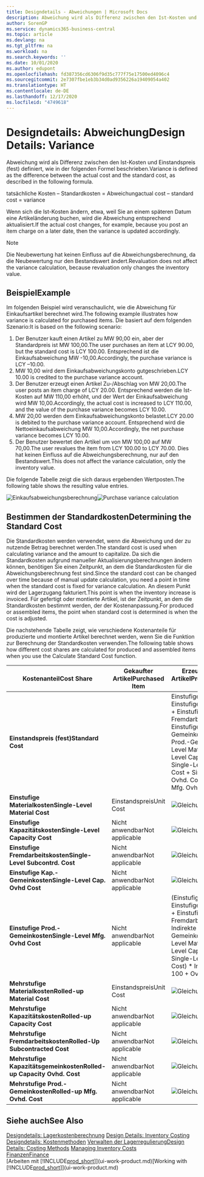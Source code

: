 ```yaml
---
title: Designdetails - Abweichungen | Microsoft Docs
description: Abweichung wird als Differenz zwischen den Ist-Kosten und Einstandspreis (fest) definiert, wie in der folgenden Formel beschrieben.
author: SorenGP
ms.service: dynamics365-business-central
ms.topic: article
ms.devlang: na
ms.tgt_pltfrm: na
ms.workload: na
ms.search.keywords: ''
ms.date: 10/01/2020
ms.author: edupont
ms.openlocfilehash: fd387356cd6306f9d35c777f75e17500ed4096c4
ms.sourcegitcommit: 2e7307fbe1eb3b34d0ad9356226a19409054a402
ms.translationtype: HT
ms.contentlocale: de-DE
ms.lasthandoff: 12/17/2020
ms.locfileid: "4749618"
---
```

# <a name="design-details-variance"></a><span data-ttu-id="90adf-103">Designdetails: Abweichung</span><span class="sxs-lookup"><span data-stu-id="90adf-103">Design Details: Variance</span></span>
<span data-ttu-id="90adf-104">Abweichung wird als Differenz zwischen den Ist-Kosten und Einstandspreis (fest) definiert, wie in der folgenden Formel beschrieben.</span><span class="sxs-lookup"><span data-stu-id="90adf-104">Variance is defined as the difference between the actual cost and the standard cost, as described in the following formula.</span></span>  

 <span data-ttu-id="90adf-105">tatsächliche Kosten – Standardkosten = Abweichung</span><span class="sxs-lookup"><span data-stu-id="90adf-105">actual cost – standard cost = variance</span></span>  

 <span data-ttu-id="90adf-106">Wenn sich die Ist-Kosten ändern, etwa, weil Sie an einem späteren Datum eine Artikeländerung buchen, wird die Abweichung entsprechend aktualisiert.</span><span class="sxs-lookup"><span data-stu-id="90adf-106">If the actual cost changes, for example, because you post an item charge on a later date, then the variance is updated accordingly.</span></span>  

> [!NOTE]  
>  <span data-ttu-id="90adf-107">Die Neubewertung hat keinen Einfluss auf die Abweichungsberechnung, da die Neubewertung nur den Bestandswert ändert.</span><span class="sxs-lookup"><span data-stu-id="90adf-107">Revaluation does not affect the variance calculation, because revaluation only changes the inventory value.</span></span>  

## <a name="example"></a><span data-ttu-id="90adf-108">Beispiel</span><span class="sxs-lookup"><span data-stu-id="90adf-108">Example</span></span>  
 <span data-ttu-id="90adf-109">Im folgenden Beispiel wird veranschaulicht, wie die Abweichung für Einkaufsartikel berechnet wird.</span><span class="sxs-lookup"><span data-stu-id="90adf-109">The following example illustrates how variance is calculated for purchased items.</span></span> <span data-ttu-id="90adf-110">Die basiert auf dem folgenden Szenario:</span><span class="sxs-lookup"><span data-stu-id="90adf-110">It is based on the following scenario:</span></span>  

1.  <span data-ttu-id="90adf-111">Der Benutzer kauft einen Artikel zu MW 90,00 ein, aber der Standardpreis ist MW 100,00.</span><span class="sxs-lookup"><span data-stu-id="90adf-111">The user purchases an item at LCY 90.00, but the standard cost is LCY 100.00.</span></span> <span data-ttu-id="90adf-112">Entsprechend ist die Einkaufsabweichung MW -10,00.</span><span class="sxs-lookup"><span data-stu-id="90adf-112">Accordingly, the purchase variance is LCY –10.00.</span></span>  
2.  <span data-ttu-id="90adf-113">MW 10,00 wird dem Einkaufsabweichungskonto gutgeschrieben.</span><span class="sxs-lookup"><span data-stu-id="90adf-113">LCY 10.00 is credited to the purchase variance account.</span></span>  
3.  <span data-ttu-id="90adf-114">Der Benutzer erzeugt einen Artikel Zu-/Abschlag von MW 20,00.</span><span class="sxs-lookup"><span data-stu-id="90adf-114">The user posts an item charge of LCY 20.00.</span></span> <span data-ttu-id="90adf-115">Entsprechend werden die Ist-Kosten auf MW 110,00 erhöht, und der Wert der Einkaufsabweichung wird MW 10,00.</span><span class="sxs-lookup"><span data-stu-id="90adf-115">Accordingly, the actual cost is increased to LCY 110.00, and the value of the purchase variance becomes LCY 10.00.</span></span>  
4.  <span data-ttu-id="90adf-116">MW 20,00 werden dem Einkaufsabweichungskonto belastet.</span><span class="sxs-lookup"><span data-stu-id="90adf-116">LCY 20.00 is debited to the purchase variance account.</span></span> <span data-ttu-id="90adf-117">Entsprechend wird die Nettoeinkaufsabweichung MW 10,00.</span><span class="sxs-lookup"><span data-stu-id="90adf-117">Accordingly, the net purchase variance becomes LCY 10.00.</span></span>  
5.  <span data-ttu-id="90adf-118">Der Benutzer bewertet den Artikel um von MW 100,00 auf MW 70,00.</span><span class="sxs-lookup"><span data-stu-id="90adf-118">The user revalues the item from LCY 100.00 to LCY 70.00.</span></span> <span data-ttu-id="90adf-119">Dies hat keinen Einfluss auf die Abweichungsberechnung, nur auf den Bestandswert.</span><span class="sxs-lookup"><span data-stu-id="90adf-119">This does not affect the variance calculation, only the inventory value.</span></span>  

 <span data-ttu-id="90adf-120">Die folgende Tabelle zeigt die sich daraus ergebenden Wertposten.</span><span class="sxs-lookup"><span data-stu-id="90adf-120">The following table shows the resulting value entries.</span></span>  

 <span data-ttu-id="90adf-121">![Einkaufsabweichungsberechnung](media/design_details_inventory_costing_11_purchase_variance.png "Einkaufsabweichungsberechnung")</span><span class="sxs-lookup"><span data-stu-id="90adf-121">![Purchase variance calculation](media/design_details_inventory_costing_11_purchase_variance.png "Purchase variance calculation")</span></span>  

## <a name="determining-the-standard-cost"></a><span data-ttu-id="90adf-122">Bestimmen der Standardkosten</span><span class="sxs-lookup"><span data-stu-id="90adf-122">Determining the Standard Cost</span></span>  
 <span data-ttu-id="90adf-123">Die Standardkosten werden verwendet, wenn die Abweichung und der zu nutzende Betrag berechnet werden.</span><span class="sxs-lookup"><span data-stu-id="90adf-123">The standard cost is used when calculating variance and the amount to capitalize.</span></span> <span data-ttu-id="90adf-124">Da sich die Standardkosten aufgrund manueller Aktualisierungsberechnungen ändern können, benötigen Sie einen Zeitpunkt, an dem die Standardkosten für die Abweichungsberechnung fest sind.</span><span class="sxs-lookup"><span data-stu-id="90adf-124">Since the standard cost can be changed over time because of manual update calculation, you need a point in time when the standard cost is fixed for variance calculation.</span></span> <span data-ttu-id="90adf-125">An diesem Punkt wird der Lagerzugang fakturiert.</span><span class="sxs-lookup"><span data-stu-id="90adf-125">This point is when the inventory increase is invoiced.</span></span> <span data-ttu-id="90adf-126">Für gefertigt oder montierte Artikel, ist der Zeitpunkt, an dem die Standardkosten bestimmt werden, der der Kostenanpassung.</span><span class="sxs-lookup"><span data-stu-id="90adf-126">For produced or assembled items, the point when standard cost is determined is when the cost is adjusted.</span></span>  

 <span data-ttu-id="90adf-127">Die nachstehende Tabelle zeigt, wie verschiedene Kostenanteile für produzierte und montierte Artikel berechnet werden, wenn Sie die Funktion zur Berechnung der Standardkosten verwenden.</span><span class="sxs-lookup"><span data-stu-id="90adf-127">The following table shows how different cost shares are calculated for produced and assembled items when you use the Calculate Standard Cost function.</span></span>  

|<span data-ttu-id="90adf-128">Kostenanteil</span><span class="sxs-lookup"><span data-stu-id="90adf-128">Cost Share</span></span>|<span data-ttu-id="90adf-129">Gekaufter Artikel</span><span class="sxs-lookup"><span data-stu-id="90adf-129">Purchased Item</span></span>|<span data-ttu-id="90adf-130">Erzeugter/Montierter Artikel</span><span class="sxs-lookup"><span data-stu-id="90adf-130">Produced/Assembled Item</span></span>|  
|----------------|--------------------|------------------------------|  
|<span data-ttu-id="90adf-131">**Einstandspreis (fest)**</span><span class="sxs-lookup"><span data-stu-id="90adf-131">**Standard Cost**</span></span>||<span data-ttu-id="90adf-132">Einstufige Materialkosten + Einstufige Kapazitätskosten + Einstufige Fremdarbeitskosten + Einstufige Kap.-Gemeinkosten + Einstufige Prod.-Gemeinkosten</span><span class="sxs-lookup"><span data-stu-id="90adf-132">Single-Level Material Cost + Single-Level Capacity Cost + Single-Level Subcontrd. Cost + Single-Level Cap. Ovhd. Cost + Single-Level Mfg. Ovhd. Cost</span></span>|  
|<span data-ttu-id="90adf-133">**Einstufige Materialkosten**</span><span class="sxs-lookup"><span data-stu-id="90adf-133">**Single-Level Material Cost**</span></span>|<span data-ttu-id="90adf-134">Einstandspreis</span><span class="sxs-lookup"><span data-stu-id="90adf-134">Unit Cost</span></span>|<span data-ttu-id="90adf-135">![Gleichung 1](media/design_details_inventory_costing_11_equation_1.png "Gleichung 1")</span><span class="sxs-lookup"><span data-stu-id="90adf-135">![Equation 1](media/design_details_inventory_costing_11_equation_1.png "Equation 1")</span></span>|  
|<span data-ttu-id="90adf-136">**Einstufige Kapazitätskosten**</span><span class="sxs-lookup"><span data-stu-id="90adf-136">**Single-Level Capacity Cost**</span></span>|<span data-ttu-id="90adf-137">Nicht anwendbar</span><span class="sxs-lookup"><span data-stu-id="90adf-137">Not applicable</span></span>|<span data-ttu-id="90adf-138">![Gleichung 2](media/design_details_inventory_costing_11_equation_2.png "Gleichung 2")</span><span class="sxs-lookup"><span data-stu-id="90adf-138">![Equation 2](media/design_details_inventory_costing_11_equation_2.png "Equation 2")</span></span>|  
|<span data-ttu-id="90adf-139">**Einstufige Fremdarbeitskosten**</span><span class="sxs-lookup"><span data-stu-id="90adf-139">**Single-Level Subcontrd. Cost**</span></span>|<span data-ttu-id="90adf-140">Nicht anwendbar</span><span class="sxs-lookup"><span data-stu-id="90adf-140">Not applicable</span></span>|<span data-ttu-id="90adf-141">![Gleichung 3](media/design_details_inventory_costing_11_equation_3.png "Gleichung 3")</span><span class="sxs-lookup"><span data-stu-id="90adf-141">![Equation 3](media/design_details_inventory_costing_11_equation_3.png "Equation 3")</span></span>|  
|<span data-ttu-id="90adf-142">**Einstufige Kap.-Gemeinkosten**</span><span class="sxs-lookup"><span data-stu-id="90adf-142">**Single-Level Cap. Ovhd Cost**</span></span>|<span data-ttu-id="90adf-143">Nicht anwendbar</span><span class="sxs-lookup"><span data-stu-id="90adf-143">Not applicable</span></span>|<span data-ttu-id="90adf-144">![Gleichung 4](media/design_details_inventory_costing_11_equation_4.png "Gleichung 4")</span><span class="sxs-lookup"><span data-stu-id="90adf-144">![Equation 4](media/design_details_inventory_costing_11_equation_4.png "Equation 4")</span></span>|  
|<span data-ttu-id="90adf-145">**Einstufige Prod.-Gemeinkosten**</span><span class="sxs-lookup"><span data-stu-id="90adf-145">**Single-Level Mfg. Ovhd Cost**</span></span>|<span data-ttu-id="90adf-146">Nicht anwendbar</span><span class="sxs-lookup"><span data-stu-id="90adf-146">Not applicable</span></span>|<span data-ttu-id="90adf-147">(Einstufige Materialkosten + Einstufige Kapazitätskosten + Einstufige Fremdarbeitskosten) \* Indirekte Kosten %/100 + Gemeinkostensatz</span><span class="sxs-lookup"><span data-stu-id="90adf-147">(Single-Level Material Cost + Single-Level Capacity Cost + Single-Level Subcontrd. Cost) \* Indirect Cost % / 100 + Overhead Rate</span></span>|  
|<span data-ttu-id="90adf-148">**Mehrstufige Materialkosten**</span><span class="sxs-lookup"><span data-stu-id="90adf-148">**Rolled-up Material Cost**</span></span>|<span data-ttu-id="90adf-149">Einstandspreis</span><span class="sxs-lookup"><span data-stu-id="90adf-149">Unit Cost</span></span>|<span data-ttu-id="90adf-150">![Gleichung 5](media/design_details_inventory_costing_11_equation_5.png "Gleichung 5")</span><span class="sxs-lookup"><span data-stu-id="90adf-150">![Equation 5](media/design_details_inventory_costing_11_equation_5.png "Equation 5")</span></span>|  
|<span data-ttu-id="90adf-151">**Mehrstufige Kapazitätskosten**</span><span class="sxs-lookup"><span data-stu-id="90adf-151">**Rolled-up Capacity Cost**</span></span>|<span data-ttu-id="90adf-152">Nicht anwendbar</span><span class="sxs-lookup"><span data-stu-id="90adf-152">Not applicable</span></span>|<span data-ttu-id="90adf-153">![Gleichung 6](media/design_details_inventory_costing_11_equation_6.png "Gleichung 6")</span><span class="sxs-lookup"><span data-stu-id="90adf-153">![Equation 6](media/design_details_inventory_costing_11_equation_6.png "Equation 6")</span></span>|  
|<span data-ttu-id="90adf-154">**Mehrstufige Fremdarbeitskosten**</span><span class="sxs-lookup"><span data-stu-id="90adf-154">**Rolled-Up Subcontracted Cost**</span></span>|<span data-ttu-id="90adf-155">Nicht anwendbar</span><span class="sxs-lookup"><span data-stu-id="90adf-155">Not applicable</span></span>|<span data-ttu-id="90adf-156">![Gleichung 7](media/design_details_inventory_costing_11_equation_7.png "Gleichung 7")</span><span class="sxs-lookup"><span data-stu-id="90adf-156">![Equation 7](media/design_details_inventory_costing_11_equation_7.png "Equation 7")</span></span>|  
|<span data-ttu-id="90adf-157">**Mehrstufige Kapazitätsgemeinkosten**</span><span class="sxs-lookup"><span data-stu-id="90adf-157">**Rolled-up Capacity Ovhd. Cost**</span></span>|<span data-ttu-id="90adf-158">Nicht anwendbar</span><span class="sxs-lookup"><span data-stu-id="90adf-158">Not applicable</span></span>|<span data-ttu-id="90adf-159">![Gleichung 8](media/design_details_inventory_costing_11_equation_8.png "Gleichung 8")</span><span class="sxs-lookup"><span data-stu-id="90adf-159">![Equation 8](media/design_details_inventory_costing_11_equation_8.png "Equation 8")</span></span>|  
|<span data-ttu-id="90adf-160">**Mehrstufige Prod.-Gemeinkosten**</span><span class="sxs-lookup"><span data-stu-id="90adf-160">**Rolled-up Mfg. Ovhd. Cost**</span></span>|<span data-ttu-id="90adf-161">Nicht anwendbar</span><span class="sxs-lookup"><span data-stu-id="90adf-161">Not applicable</span></span>|<span data-ttu-id="90adf-162">![Gleichung 9](media/design_details_inventory_costing_11_equation_9.png "Gleichung 9")</span><span class="sxs-lookup"><span data-stu-id="90adf-162">![Equation 9](media/design_details_inventory_costing_11_equation_9.png "Equation 9")</span></span>|  

## <a name="see-also"></a><span data-ttu-id="90adf-163">Siehe auch</span><span class="sxs-lookup"><span data-stu-id="90adf-163">See Also</span></span>  
 <span data-ttu-id="90adf-164">[Designdetails: Lagerkostenberechnung](design-details-inventory-costing.md) </span><span class="sxs-lookup"><span data-stu-id="90adf-164">[Design Details: Inventory Costing](design-details-inventory-costing.md) </span></span>  
 <span data-ttu-id="90adf-165">[Designdetails: Kostenmethoden](design-details-costing-methods.md) [Verwalten der Lagerregulierung](finance-manage-inventory-costs.md)</span><span class="sxs-lookup"><span data-stu-id="90adf-165">[Design Details: Costing Methods](design-details-costing-methods.md) [Managing Inventory Costs](finance-manage-inventory-costs.md)</span></span>  
 [<span data-ttu-id="90adf-166">Finanzen</span><span class="sxs-lookup"><span data-stu-id="90adf-166">Finance</span></span>](finance.md)  
 <span data-ttu-id="90adf-167">[Arbeiten mit [!INCLUDE[prod_short](includes/prod_short.md)]](ui-work-product.md)</span><span class="sxs-lookup"><span data-stu-id="90adf-167">[Working with [!INCLUDE[prod_short](includes/prod_short.md)]](ui-work-product.md)</span></span>
